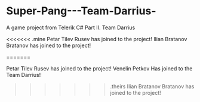 # Super-Pang---Team-Darrius-
A game project from Telerik C# Part II. Team Darrius

<<<<<<< .mine
Petar Tilev Rusev has joined to the project!
Ilian Bratanov Bratanov has joined to the project!

=======

Petar Tilev Rusev has joined to the project!
Venelin Petkov Has joined to the Team Darrius!
>>>>>>> .theirs
Ilian Bratanov Bratanov has joined to the project!